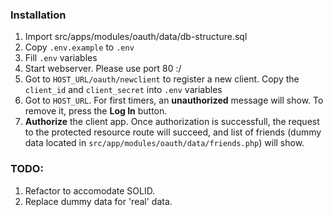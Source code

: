 ### Installation
1. Import src/apps/modules/oauth/data/db-structure.sql
2. Copy `.env.example` to `.env`
3. Fill `.env` variables 
4. Start webserver. Please use port 80 :/
5. Got to `HOST_URL/oauth/newclient` to register a new client. Copy the `client_id` and `client_secret` into `.env` variables
6.  Got to `HOST_URL`. For first timers, an **unauthorized** message will show. To remove it, press the **Log In** button.
7.  **Authorize** the client app. Once authorization is successfull, the request to the protected resource route will succeed, and list of friends (dummy data located in `src/app/modules/oauth/data/friends.php`) will show.

### TODO:
1. Refactor to accomodate SOLID.
2. Replace dummy data for 'real' data.